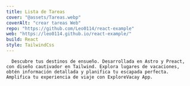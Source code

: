 ```yaml
---
title: Lista de Tareas
cover: "@assets/Tareas.webp"
coverAlt: "crear tareas Web"
repo: "https://github.com/Leo0114/react-example"
web: "https://leo0114.github.io/react-example/"
build: React
style: TailwindCss
---
```


      Descubre tus destinos de ensueño. Desarrollada en Astro y Preact, con diseño cautivador en Tailwind. Explora lugares de vacaciones, obtén información detallada y planifica tu escapada perfecta. Amplifica tu experiencia de viaje con ExploreVacay App.

